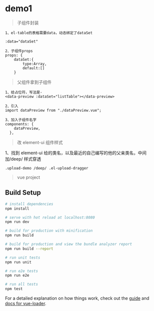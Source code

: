 # demo1
> 子组件封装
```
1、el-table的表格需要data，动态绑定了dataSet

:data="dataSet" 

2、子组件props
props: {
    dataSet:{
        type:Array,
        default:[]
    }
```
> 父组件拿到子组件
```
1、给占位符，写法是-
<data-preview :dataSet="listTable"></data-preview>

2、引入
import dataPreview from "./dataPreview.vue";

3、加入子组件名字
components: {
    dataPreview,
  },
```

>改 element-ui 组件样式

1、找到 element-ui 给的类名，以及最近的自己编写的他的父亲类名，中间加/deep/ 样式穿透
```
.upload-demo /deep/ .el-upload-dragger
```

> vue project

## Build Setup

``` bash
# install dependencies
npm install

# serve with hot reload at localhost:8080
npm run dev

# build for production with minification
npm run build

# build for production and view the bundle analyzer report
npm run build --report

# run unit tests
npm run unit

# run e2e tests
npm run e2e

# run all tests
npm test
```

For a detailed explanation on how things work, check out the [guide](http://vuejs-templates.github.io/webpack/) and [docs for vue-loader](http://vuejs.github.io/vue-loader).
